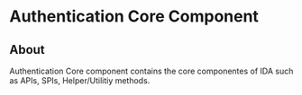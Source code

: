 # Authentication Core Component
## About
Authentication Core component contains the core componentes of IDA such as APIs, SPIs, Helper/Utilitiy methods.
